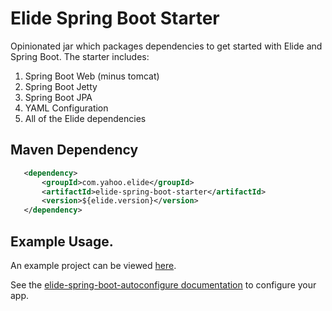 # Elide Spring Boot Starter

Opinionated jar which packages dependencies to get started with Elide and Spring Boot.  The starter includes:
1. Spring Boot Web (minus tomcat)
2. Spring Boot Jetty
3. Spring Boot JPA
4. YAML Configuration
5. All of the Elide dependencies

## Maven Dependency

```xml
   <dependency>
       <groupId>com.yahoo.elide</groupId>
       <artifactId>elide-spring-boot-starter</artifactId>
       <version>${elide.version}</version>
   </dependency>
```

## Example Usage.

An example project can be viewed [here](https://github.com/aklish/elide-spring).

See the [elide-spring-boot-autoconfigure documentation](https://github.com/yahoo/elide/blob/master/elide-spring/elide-spring-boot-autoconfigure/README.md) to configure your app.
